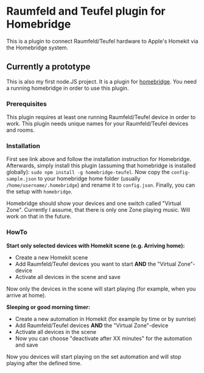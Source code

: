 # Raumfeld and Teufel plugin for Homebridge

This is a plugin to connect Raumfeld/Teufel hardware to Apple's Homekit via the Homebridge system.

## Currently a prototype
This is also my first node.JS project. It is a plugin for [homebridge](https://github.com/nfarina/homebridge).
You need a running homebridge in order to use this plugin.

### Prerequisites
This plugin requires at least one running Raumfeld/Teufel device in order to work.
This plugin needs unique names for your Raumfeld/Teufel devices and rooms.

### Installation
First see link above and follow the installation instruction for Homebridge. Afterwards, simply install this plugin (assuming that homebridge is installed globally): `sudo npm install -g homebridge-teufel`. 
Now copy the `config-sample.json` to your homebridge home folder (usually `/home/username/.homebridge`) and rename it to `config.json`.
Finally, you can the setup with `homebridge`.

Homebridge should show your devices and one switch called "Virtual Zone". Currently I assume, that there is only one Zone playing music.
Will work on that in the future.

### HowTo
**Start only selected devices with Homekit scene (e.g. Arriving home):**
- Create a new Homekit scene
- Add Raumfeld/Teufel devices you want to start **AND** the "Virtual Zone"-device
- Activate all devices in the scene and save

Now only the devices in the scene will start playing (for example, when you arrive at home).

**Sleeping or good morning timer:**
- Create a new automation in Homekit (for example by time or by sunrise)
- Add Raumfeld/Teufel devices **AND** the "Virtual Zone"-device
- Activate all devices in the scene
- Now you can choose "deactivate after XX minutes" for the automation and save

Now you devices will start playing on the set automation and will stop playing after the defined time.
